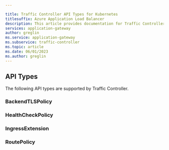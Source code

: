 ```yaml
---

title: Traffic Controller API Types for Kubernetes
titlesuffix: Azure Application Load Balancer
description: This article provides documentation for Traffic Controller's API Types for Kubernetes.
services: application-gateway
author: greglin
ms.service: application-gateway
ms.subservice: traffic-controller
ms.topic: article
ms.date: 06/01/2023
ms.author: greglin
---
```


## API Types
The following API types are supported by Traffic Controller.

### BackendTLSPolicy

### HealthCheckPolicy

### IngressExtension

### RoutePolicy

